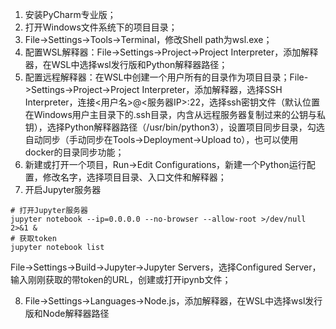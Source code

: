 1.  安装PyCharm专业版；
2. 打开Windows文件系统下的项目目录；
3. File->Settings->Tools->Terminal，修改Shell path为wsl.exe；
4. 配置WSL解释器：File->Settings->Project->Project Interpreter，添加解释器，在WSL中选择wsl发行版和Python解释器路径；
5. 配置远程解释器：在WSL中创建一个用户所有的目录作为项目目录；File->Settings->Project->Project Interpreter，添加解释器，选择SSH Interpreter，连接<用户名>@<服务器IP>:22，选择ssh密钥文件（默认位置在Windows用户主目录下的.ssh目录，内含从远程服务器复制过来的公钥与私钥），选择Python解释器路径（/usr/bin/python3），设置项目同步目录，勾选自动同步（手动同步在Tools->Deployment->Upload to），也可以使用docker的目录同步功能；
6. 新建或打开一个项目，Run->Edit Configurations，新建一个Python运行配置，修改名字，选择项目目录、入口文件和解释器；
7. 开启Jupyter服务器
```
# 打开Jupyter服务器
jupyter notebook --ip=0.0.0.0 --no-browser --allow-root >/dev/null 2>&1 &
# 获取token
jupyter notebook list
```

File->Settings->Build->Jupyter->Jupyter Servers，选择Configured Server，输入刚刚获取的带token的URL，创建或打开ipynb文件；

8. File->Settings->Languages->Node.js，添加解释器，在WSL中选择wsl发行版和Node解释器路径

